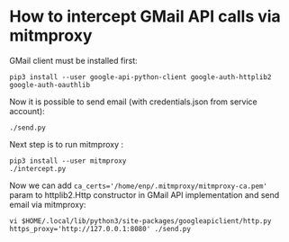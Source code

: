 # How to intercept GMail API calls via mitmproxy

GMail client must be installed first:

```
pip3 install --user google-api-python-client google-auth-httplib2 google-auth-oauthlib
```

Now it is possible to send email (with credentials.json from service account):

```
./send.py
```

Next step is to run mitmproxy :

```
pip3 install --user mitmproxy
./intercept.py
```

Now we can add `ca_certs='/home/enp/.mitmproxy/mitmproxy-ca.pem'` param to httplib2.Http constructor in GMail API implementation and send email via mitmproxy:

```
vi $HOME/.local/lib/python3/site-packages/googleapiclient/http.py
https_proxy='http://127.0.0.1:8080' ./send.py
```
